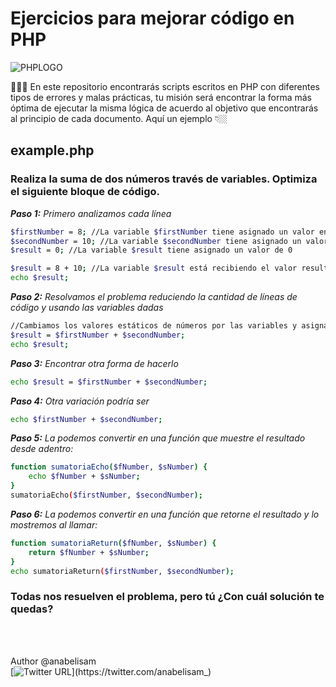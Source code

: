 # Ejercicios para mejorar código en PHP
![PHPLOGO](https://www.php.net/images/logos/new-php-logo.png)

💁🏻‍♀️ En este repositorio encontrarás scripts escritos en PHP con diferentes tipos de errores y malas prácticas, tu misión será encontrar la forma más óptima de ejecutar la misma lógica de acuerdo al objetivo que encontrarás al principio de cada documento. Aquí un ejemplo 👇🏼
<br>
## example.php

### Realiza la suma de dos números través de variables. Optimiza el siguiente bloque de código.

_**Paso 1:** Primero analizamos cada línea_
```sh
$firstNumber = 8; //La variable $firstNumber tiene asignado un valor entero de 8
$secondNumber = 10; //La variable $secondNumber tiene asignado un valor entero de 10
$result = 0; //La variable $result tiene asignado un valor de 0

$result = 8 + 10; //La variable $result está recibiendo el valor resultante de la suma del número 8 + 10, pero no está usando las variables
echo $result;
```

_**Paso 2:** Resolvamos el problema reduciendo la cantidad de líneas de código y usando las variables dadas_
 
```sh
//Cambiamos los valores estáticos de números por las variables y asignamos el valor resultante a $result
$result = $firstNumber + $secondNumber;
echo $result;
```

_**Paso 3:** Encontrar otra forma de hacerlo_
```sh
echo $result = $firstNumber + $secondNumber;
```

_**Paso 4:** Otra variación podría ser_
```sh
echo $firstNumber + $secondNumber;
```

_**Paso 5:** La podemos convertir en una función que muestre el resultado desde adentro:_
```sh
function sumatoriaEcho($fNumber, $sNumber) {
    echo $fNumber + $sNumber;
}
sumatoriaEcho($firstNumber, $secondNumber);
```
_**Paso 6:** La podemos convertir en una función que retorne el resultado y lo mostremos al llamar:_
```sh
function sumatoriaReturn($fNumber, $sNumber) {
    return $fNumber + $sNumber;
}
echo sumatoriaReturn($firstNumber, $secondNumber);
```

### Todas nos resuelven el problema, pero tú ¿Con cuál solución te quedas?

<br>
<br>

Author @anabelisam <br>
[![Twitter URL](https://img.shields.io/twitter/url/https/twitter.com/anabelisam_.svg?style=social&label=Follow%20%40anabelisam_)](https://twitter.com/anabelisam_)

